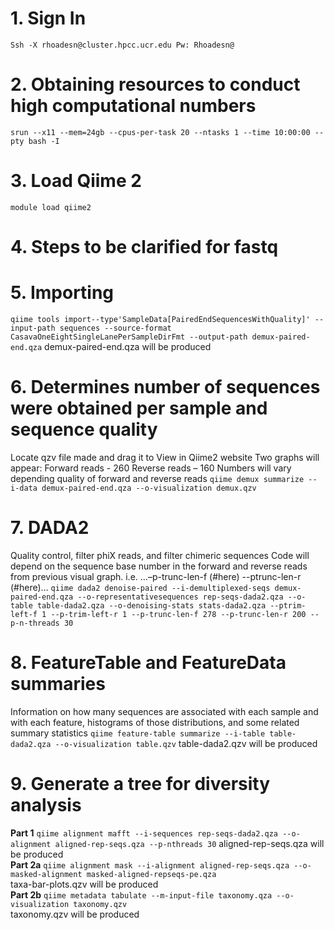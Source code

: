 # **1. Sign In**
```Ssh -X rhoadesn@cluster.hpcc.ucr.edu Pw: Rhoadesn@```
# **2. Obtaining resources to conduct high computational numbers**
```srun --x11 --mem=24gb --cpus-per-task 20 --ntasks 1 --time 10:00:00 --pty bash -I```
# **3. Load Qiime 2**
```module load qiime2```
# **4. Steps to be clarified for fastq**
# **5. Importing**
```qiime tools import--type'SampleData[PairedEndSequencesWithQuality]' --input-path sequences --source-format CasavaOneEightSingleLanePerSampleDirFmt --output-path demux-paired-end.qza```
demux-paired-end.qza will be produced
# **6. Determines number of sequences were obtained per sample and sequence quality**
Locate qzv file made and drag it to View in Qiime2 website
Two graphs will appear:
Forward reads - 260
Reverse reads – 160
Numbers will vary depending quality of forward and reverse reads
```qiime demux summarize --i-data demux-paired-end.qza --o-visualization demux.qzv```
# **7. DADA2**
Quality control, filter phiX reads, and filter chimeric sequences
Code will depend on the sequence base number in the forward and reverse reads from previous
visual graph. i.e. …–p-trunc-len-f (#here) --ptrunc-len-r (#here)…
```qiime dada2 denoise-paired --i-demultiplexed-seqs demux-paired-end.qza --o-representativesequences rep-seqs-dada2.qza --o-table table-dada2.qza --o-denoising-stats stats-dada2.qza --ptrim-left-f 1 --p-trim-left-r 1 --p-trunc-len-f 278 --p-trunc-len-r 200 --p-n-threads 30```
# **8.  FeatureTable and FeatureData summaries** 
Information on how many sequences are associated
with each sample and with each feature, histograms of those distributions, and some related
summary statistics
```qiime feature-table summarize --i-table table-dada2.qza --o-visualization table.qzv```
table-dada2.qzv will be produced
# **9. Generate a tree for diversity analysis**
**Part 1**
```qiime alignment mafft --i-sequences rep-seqs-dada2.qza --o-alignment aligned-rep-seqs.qza --p-nthreads 30```
aligned-rep-seqs.qza will be produced  
**Part 2a**
```qiime alignment mask --i-alignment aligned-rep-seqs.qza --o-masked-alignment masked-aligned-repseqs-pe.qza```  
taxa-bar-plots.qzv will be produced  
**Part 2b**
```qiime metadata tabulate --m-input-file taxonomy.qza --o-visualization taxonomy.qzv```  
taxonomy.qzv will be produced
